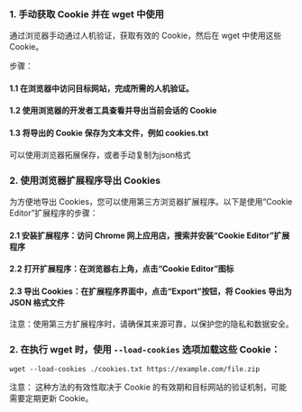 ### 1. 手动获取 Cookie 并在 wget 中使用
通过浏览器手动通过人机验证，获取有效的 Cookie，然后在 wget 中使用这些 Cookie。​

步骤：

#### 1.1 在浏览器中访问目标网站，完成所需的人机验证。​

#### 1.2 使用浏览器的开发者工具查看并导出当前会话的 Cookie

#### 1.3 将导出的 Cookie 保存为文本文件，例如 cookies.txt
可以使用浏览器拓展保存，或者手动复制为json格式

### 2. 使用浏览器扩展程序导出 Cookies
为方便地导出 Cookies，您可以使用第三方浏览器扩展程序。以下是使用“Cookie Editor”扩展程序的步骤：​

#### 2.1 安装扩展程序：​访问 Chrome 网上应用店，搜索并安装“Cookie Editor”扩展程序
#### 2.2 打开扩展程序：​在浏览器右上角，点击“Cookie Editor”图标  
#### 2.3 导出 Cookies：​在扩展程序界面中，点击“Export”按钮，将 Cookies 导出为 JSON 格式文件  

注意：​使用第三方扩展程序时，请确保其来源可靠，以保护您的隐私和数据安全。​

### 2. 在执行 wget 时，使用 `--load-cookies` 选项加载这些 Cookie：​

```
wget --load-cookies ./cookies.txt https://example.com/file.zip
```
注意： 这种方法的有效性取决于 Cookie 的有效期和目标网站的验证机制，可能需要定期更新 Cookie。

